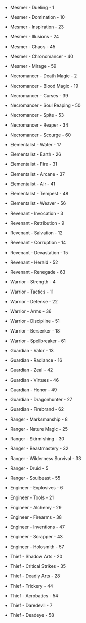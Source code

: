  - Mesmer - Dueling - 1
 - Mesmer - Domination - 10
 - Mesmer - Inspiration - 23
 - Mesmer - Illusions - 24
 - Mesmer - Chaos - 45
 - Mesmer - Chronomancer - 40
 - Mesmer - Mirage - 59

 - Necromancer - Death Magic - 2
 - Necromancer - Blood Magic - 19
 - Necromancer - Curses - 39
 - Necromancer - Soul Reaping - 50
 - Necromancer - Spite - 53
 - Necromancer - Reaper - 34
 - Necromancer - Scourge - 60

 - Elementalist - Water - 17
 - Elementalist - Earth - 26
 - Elementalist - Fire - 31
 - Elementalist - Arcane - 37
 - Elementalist - Air - 41
 - Elementalist - Tempest - 48
 - Elementalist - Weaver - 56

 - Revenant - Invocation - 3
 - Revenant - Retribution - 9
 - Revenant - Salvation - 12
 - Revenant - Corruption - 14
 - Revenant - Devastation - 15
 - Revenant - Herald - 52
 - Revenant - Renegade - 63

 - Warrior - Strength - 4
 - Warrior - Tactics - 11
 - Warrior - Defense - 22
 - Warrior - Arms - 36
 - Warrior - Discipline - 51
 - Warrior - Berserker - 18
 - Warrior - Spellbreaker - 61

 - Guardian - Valor - 13
 - Guardian - Radiance - 16
 - Guardian - Zeal - 42
 - Guardian - Virtues - 46
 - Guardian - Honor - 49
 - Guardian - Dragonhunter - 27
 - Guardian - Firebrand - 62

 - Ranger - Marksmanship - 8
 - Ranger - Nature Magic - 25
 - Ranger - Skirmishing - 30
 - Ranger - Beastmastery - 32
 - Ranger - Wilderness Survival - 33
 - Ranger - Druid - 5
 - Ranger - Soulbeast - 55

 - Engineer - Explosives - 6
 - Engineer - Tools - 21
 - Engineer - Alchemy - 29
 - Engineer - Firearms - 38
 - Engineer - Inventions - 47
 - Engineer - Scrapper - 43
 - Engineer - Holosmith - 57

 - Thief - Shadow Arts - 20
 - Thief - Critical Strikes - 35
 - Thief - Deadly Arts - 28
 - Thief - Trickery - 44
 - Thief - Acrobatics - 54
 - Thief - Daredevil - 7
 - Thief - Deadeye - 58
